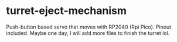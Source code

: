 # turret-eject-mechanism
Push-button based servo that moves with RP2040 (Rpi Pico).
Pinout included. Maybe one day, I will add more files to finish the turret lol.

